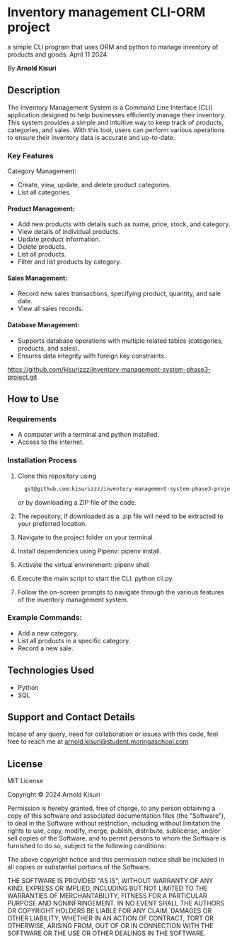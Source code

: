 # Inventory management CLI-ORM project

a simple CLI program that uses ORM and python to manage inventory of products and goods.
 April 11 2024

By **Arnold Kisuri**

## Description

The Inventory Management System is a Command Line Interface (CLI) application designed to help businesses efficiently manage their inventory. This system provides a simple and intuitive way to keep track of products, categories, and sales. With this tool, users can perform various operations to ensure their inventory data is accurate and up-to-date.

### Key Features

Category Management:

* Create, view, update, and delete product categories.
* List all categories.

#### Product Management:

* Add new products with details such as name, price, stock, and category.
* View details of individual products.
* Update product information.
* Delete products.
* List all products.
* Filter and list products by category.

#### Sales Management:

* Record new sales transactions, specifying product, quantity, and sale date.
* View all sales records.

#### Database Management:

* Supports database operations with multiple related tables (categories, products, and sales).
* Ensures data integrity with foreign key constraints.

<https://github.com/kisurizzz/inventory-management-system-phase3-project.git>

## How to Use

### Requirements

* A computer with a terminal and python installed.
* Access to the internet.

### Installation Process

1. Clone this repository using

    ```bash
      git@github.com:kisurizzz/inventory-management-system-phase3-project.git
    ```

    or by downloading a ZIP file of the code.
  
2. The repository, if downloaded as a .zip file will need to be extracted to your preferred location.

3. Navigate to the project folder on your terminal.

4. Install dependencies using Pipenv: pipenv install.

5. Activate the virtual environment: pipenv shell

6. Execute the main script to start the CLI: python cli.py.

7. Follow the on-screen prompts to navigate through the various features of the inventory management system.

### Example Commands:

* Add a new category.
* List all products in a specific category.
* Record a new sale.

## Technologies Used

* Python
* SQL

## Support and Contact Details

Incase of any query, need for collaboration or issues with this code, feel free to reach me at
<arnold.kisuri@student.moringaschool.com>

## License

MIT License

Copyright &copy; 2024 Arnold Kisuri

Permission is hereby granted, free of charge, to any person obtaining a copy of this software and associated documentation files (the "Software"), to deal in the Software without restriction, including without limitation the rights to use, copy, modify, merge, publish, distribute, sublicense, and/or sell copies of the Software, and to permit persons to whom the Software is furnished to do so, subject to the following conditions:

The above copyright notice and this permission notice shall be included in all copies or substantial portions of the Software.

THE SOFTWARE IS PROVIDED "AS IS", WITHOUT WARRANTY OF ANY KIND, EXPRESS OR IMPLIED, INCLUDING BUT NOT LIMITED TO THE WARRANTIES OF MERCHANTABILITY, FITNESS FOR A PARTICULAR PURPOSE AND NONINFRINGEMENT. IN NO EVENT SHALL THE AUTHORS OR COPYRIGHT HOLDERS BE LIABLE FOR ANY CLAIM, DAMAGES OR OTHER LIABILITY, WHETHER IN AN ACTION OF CONTRACT, TORT OR OTHERWISE, ARISING FROM, OUT OF OR IN CONNECTION WITH THE SOFTWARE OR THE USE OR OTHER DEALINGS IN THE SOFTWARE.